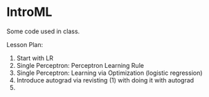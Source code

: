 # IntroML
Some code used in class.

Lesson Plan:
1. Start with LR
2. Single Perceptron: Perceptron Learning Rule
3. Single Perceptron: Learning via Optimization (logistic regression)
4. Introduce autograd via revisting (1) with doing it with autograd
5. 
